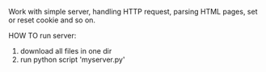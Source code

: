 Work with simple server, handling HTTP request, parsing HTML pages, 
set or reset cookie and so on. 

HOW TO run server:
1) download all files in one dir
2) run python script 'myserver.py'